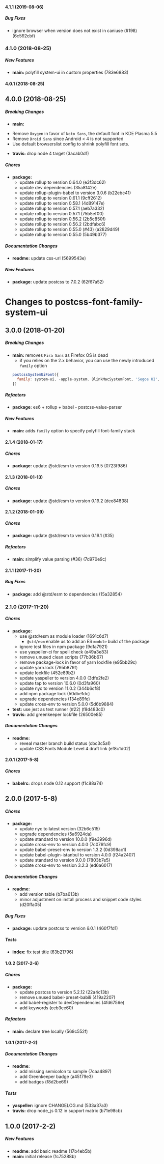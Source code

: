 #### 4.1.1 (2019-08-06)

##### Bug Fixes

*  ignore browser when version does not exist in caniuse (#198) (6c592cbf)

### 4.1.0 (2018-08-25)

##### New Features

* **main:**  polyfill system-ui in custom properties (783e6883)

#### 4.0.1 (2018-08-25)

## 4.0.0 (2018-08-25)

##### Breaking Changes

* **main:**
- Remove `Oxygen` in favor of `Noto Sans`, the default font in KDE Plasma 5.5
- Remove `Droid Sans` since Android < 4 is not supported
- Use default browserslist config to shrink polyfill font sets.

* **travis:**  drop node 4 target (3acab0d1)

##### Chores

* **package:**
  *  update rollup to version 0.64.0 (e3f3dc62)
  *  update dev dependencies (35a8142e)
  *  update rollup-plugin-babel to version 3.0.6 (b22ebc41)
  *  update rollup to version 0.61.1 (9cff2612)
  *  update rollup to version 0.58.1 (4d89147e)
  *  update rollup to version 0.57.1 (aeb7a332)
  *  update rollup to version 0.57.1 (75b5ef00)
  *  update rollup to version 0.56.2 (2b5c850f)
  *  update rollup to version 0.56.2 (2bdfabc6)
  *  update rollup to version 0.55.0 (#43) (a2829d49)
  *  update rollup to version 0.55.0 (5b49b377)

##### Documentation Changes

* **readme:**  update css-url (5699543e)

##### New Features

* **package:**  update postcss to 7.0.2 (62f67a52)

# Changes to postcss-font-family-system-ui

## 3.0.0 (2018-01-20)

##### Breaking Changes

* **main:**  removes `Fira Sans` as Firefox OS is dead
  - if you relies on the 2.x behavior, you can use the newly introduced `family` option
  ```js
  postcssSystemUiFont({
    family: system-ui, -apple-system, BlinkMacSystemFont, 'Segoe UI','Roboto','Oxygen', 'Ubuntu', 'Cantarell', 'Fira Sans', 'Droid Sans', 'Helvetica Neue'
  })
  ```
##### Refactors

* **package:**  es6 + rollup + babel - postcss-value-parser

##### New Features

* **main:** adds `family` option to specify polyfill font-family stack

#### 2.1.4 (2018-01-17)

##### Chores

* **package:**  update @std/esm to version 0.19.5 (0723f986)

#### 2.1.3 (2018-01-13)

##### Chores

* **package:**  update @std/esm to version 0.19.2 (dee84838)

#### 2.1.2 (2018-01-09)

##### Chores

* **package:**  update @std/esm to version 0.19.1 (#35)

##### Refactors

* **main:**  simplify value parsing (#36) (7d970e9c)

#### 2.1.1 (2017-11-20)

##### Bug Fixes

* **package:** add @std/esm to dependencies (15a32854)

### 2.1.0 (2017-11-20)

##### Chores

* **package:**
  * use @std/esm as module loader (1691c6d7)
    - `@std/esm` enable us to add an ES `module` build of the package
  * ignore test files in npm package (9dfa7921)
  * use yaspeller-ci for spell check (e49a3e83)
  * remove unused clean scripts (77b36b67)
  * remove package-lock in favor of yarn lockfile (e95bb29c)
  * update yarn.lock (795b879f)
  * update lockfile (452e89b2)
  * update yaspeller to version 4.0.0 (3dfe2fe2)
  * update tap to version 10.6.0 (0d3fa960)
  * update nyc to version 11.0.2 (344b6cf8)
  * add npm package lock (50dbe1dc)
  * upgrade dependencies (134e89fe)
  * update cross-env to version 5.0.0 (5d6b9884)
* **test:** use jest as test runner (#22) (f8d483c0)
* **travis:** add greenkeeper lockfile (26500e85)

##### Documentation Changes

* **readme:**
  * reveal master branch build status (cbc3c5a1)
  * update CSS Fonts Module Level 4 draft link (ef8c1d02)

#### 2.0.1 (2017-5-8)

##### Chores

* **babelrc:** drops node 0.12 support (f1c88a74)

## 2.0.0 (2017-5-8)

##### Chores

* **package:**
  * update nyc to latest version (32b6c515)
  * upgrade dependencies (5a6924da)
  * update standard to version 10.0.0 (f9e3996d)
  * update cross-env to version 4.0.0 (7c079fc9)
  * update babel-preset-env to version 1.3.2 (0d398ac1)
  * update babel-plugin-istanbul to version 4.0.0 (f24a2407)
  * update standard to version 9.0.0 (7803b7e5)
  * update cross-env to version 3.2.3 (ed6a6017)

##### Documentation Changes

* **readme:**
  * add version table (b7ba613b)
  * minor adjustment on install process and snippet code styles (d20ffa05)

##### Bug Fixes

* **package:** update postcss to version 6.0.1 (460f7fd1)

##### Tests

* **index:** fix test title (63b21796)

#### 1.0.2 (2017-2-6)

##### Chores

* **package:**
  * update postcss to version 5.2.12 (22a4c13b)
  * remove unused babel-preset-babili (419a2207)
  * add babel-register to devDependencies (4fd6756e)
  * add keywords (ceb3ee60)

##### Refactors

* **main:** declare tree locally (569c552f)

#### 1.0.1 (2017-2-2)

##### Documentation Changes

* **readme:**
  * add missing semicolon to sample (7caa4897)
  * add Greenkeeper badge (a45179e3)
  * add badges (f8d2be69)

##### Tests

* **yaspeller:** ignore CHANGELOG.md (533a37a3)
* **travis:** drop node_js 0.12 in support matrix (b71e98cb)

## 1.0.0 (2017-2-2)

##### New Features

* **readme:** add basic readme (17b4eb5b)
* **main:** initial release (1c75288b)
